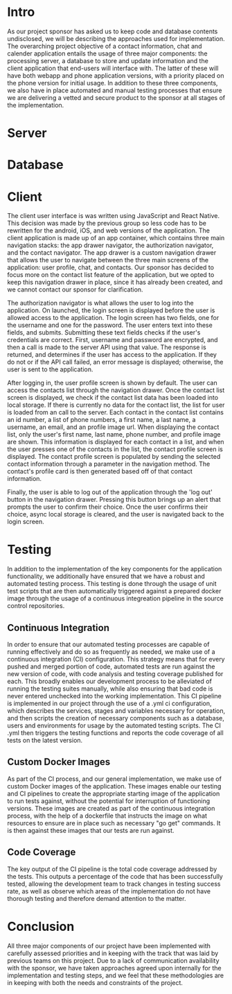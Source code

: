# Intro

  As our project sponsor has asked us to keep code and database contents undisclosed, we will be describing the approaches used for implementation. The overarching project objective of a contact information, chat and calender application entails the usage of three major components: the processing server, a database to store and update information and the client application that end-users will interface with. The latter of these will have both webapp and phone application versions, with a priority placed on the phone version for initial usage.
   In addition to these three components, we also have in place automated and manual testing processes that ensure we are delivering a vetted and secure product to the sponsor at all stages of the implementation. 

# Server

# Database

# Client

The client user interface is was written using JavaScript and React Native. This decision was made by the previous group so less code has to be rewritten for the android, iOS, and web versions of the application. The client application is made up of an app container, which contains three main navigation stacks: the app drawer navigator, the authorization navigator, and the contact navigator. The app drawer is a custom navigation drawer that allows the user to navigate between the three main screens of the application: user profile, chat, and contacts. Our sponsor has decided to focus more on the contact list feature of the application, but we opted to keep this navigation drawer in place, since it has already been created, and we cannot contact our sponsor for clarification. 

The authorization navigator is what allows the user to log into the application. On launched, the login screen is displayed before the user is allowed access to the application. The login screen has two fields, one for the username and one for the password. The user enters text into these fields, and submits. Submitting these text fields checks if the user's credentials are correct. First, username and password are encrypted, and then a call is made to the server API using that value. The response is returned, and determines if the user has access to the application. If they do not or if the API call failed, an error message is displayed; otherwise, the user is sent to the application.

After logging in, the user profile screen is shown by default. The user can access the contacts list through the navigation drawer. Once the contact list screen is displayed, we check if the contact list data has been loaded into local storage. If there is currently no data for the contact list,  the list for user is loaded from an call to the server. Each contact in the contact list contains an id number, a list of phone numbers, a first name, a last name, a username, an email, and an profile image url. When displaying the contact list, only the user's first name, last name, phone number, and profile image are shown. This information is displayed for each contact in a list, and when the user presses one of the contacts in the list, the contact profile screen is displayed. The contact profile screen is populated by sending the selected contact information through a parameter in the navigation method. The contact's profile card is then generated based off of that contact information.

Finally, the user is able to log out of the application through the 'log out' button in the navigation drawer. Pressing this button brings up an alert that prompts the user to confirm their choice. Once the user confirms their choice, async local storage is cleared, and the user is navigated back to the login screen. 

# Testing
  In addition to the implementation of the key components for the application functionality, we additionally have ensured that we have a robust and automated testing process. This testing is done through the usage of unit test scripts that are then automatically triggered against a prepared docker image through the usage of a continuous integreation pipeline in the source control repositories.
  
  ## Continuous Integration
  In order to ensure that our automated testing processes are capable of running effectively and do so as frequently as needed, we make use of a continuous integration (CI) configuration. This strategy means that for every pushed and merged portion of code, automated tests are run against the new version of code, with code analysis and testing coverage published for each. This broadly enables our development process to be alleviated of running the testing suites manually, while also ensuring that bad code is never entered unchecked into the working implementation.
  This CI pipeline is implemented in our project through the use of a .yml ci configuration, which describes the services, stages and variables necessary for operation, and then scripts the creation of necessary components such as a database, users and environments for usage by the automated testing scripts. The CI .yml then triggers the testing functions and reports the code coverage of all tests on the latest version.
  
  ## Custom Docker Images
  As part of the CI process, and our general implementation, we make use of custom Docker images of the application. These images enable our testing and CI pipelines to create the appropriate starting image of the application to run tests against, without the potential for interruption of functioning versions. These images are created as part of the continuous integration process, with the help of a dockerfile that instructs the image on what resources to ensure are in place such as necessary "go get" commands. It is then against these images that our tests are run against.
    
  ## Code Coverage
  The key output of the CI pipeline is the total code coverage addressed by the tests. This outputs a percentage of the code that has been successfully tested, allowing the development team to track changes in testing success rate, as well as observe which areas of the implementation do not have thorough testing and therefore demand attention to the matter.

# Conclusion

  All three major components of our project have been implemented with carefully assessed priorities and in keeping with the track that was laid by previous teams on this project. Due to a lack of communication availability with the sponsor, we have taken approaches agreed upon internally for the implementation and testing steps, and we feel that these methodologies are in keeping with both the needs and constraints of the project.
